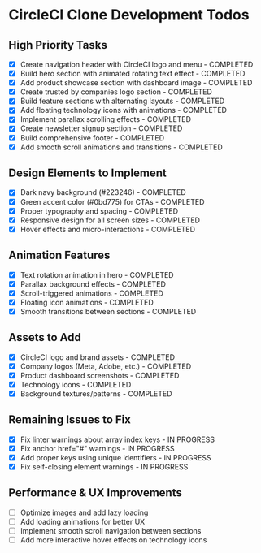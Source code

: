# CircleCI Clone Development Todos

## High Priority Tasks
- [x] Create navigation header with CircleCI logo and menu - COMPLETED
- [x] Build hero section with animated rotating text effect - COMPLETED
- [x] Add product showcase section with dashboard image - COMPLETED
- [x] Create trusted by companies logo section - COMPLETED
- [x] Build feature sections with alternating layouts - COMPLETED
- [x] Add floating technology icons with animations - COMPLETED
- [x] Implement parallax scrolling effects - COMPLETED
- [x] Create newsletter signup section - COMPLETED
- [x] Build comprehensive footer - COMPLETED
- [x] Add smooth scroll animations and transitions - COMPLETED

## Design Elements to Implement
- [x] Dark navy background (#223246) - COMPLETED
- [x] Green accent color (#0bd775) for CTAs - COMPLETED
- [x] Proper typography and spacing - COMPLETED
- [x] Responsive design for all screen sizes - COMPLETED
- [x] Hover effects and micro-interactions - COMPLETED

## Animation Features
- [x] Text rotation animation in hero - COMPLETED
- [x] Parallax background effects - COMPLETED
- [x] Scroll-triggered animations - COMPLETED
- [x] Floating icon animations - COMPLETED
- [x] Smooth transitions between sections - COMPLETED

## Assets to Add
- [x] CircleCI logo and brand assets - COMPLETED
- [x] Company logos (Meta, Adobe, etc.) - COMPLETED
- [x] Product dashboard screenshots - COMPLETED
- [x] Technology icons - COMPLETED
- [x] Background textures/patterns - COMPLETED

## Remaining Issues to Fix
- [x] Fix linter warnings about array index keys - IN PROGRESS
- [x] Fix anchor href="#" warnings - IN PROGRESS
- [x] Add proper keys using unique identifiers - IN PROGRESS
- [x] Fix self-closing element warnings - IN PROGRESS

## Performance & UX Improvements
- [ ] Optimize images and add lazy loading
- [ ] Add loading animations for better UX
- [ ] Implement smooth scroll navigation between sections
- [ ] Add more interactive hover effects on technology icons
